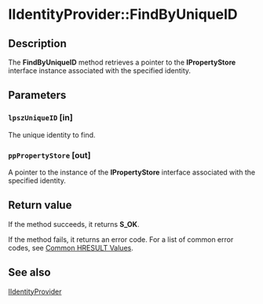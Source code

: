 # IIdentityProvider::FindByUniqueID

## Description

The **FindByUniqueID** method retrieves a pointer to the **IPropertyStore** interface instance associated with the specified identity.

## Parameters

### `lpszUniqueID` [in]

The unique identity to find.

### `ppPropertyStore` [out]

A pointer to the instance of the **IPropertyStore** interface associated with the specified identity.

## Return value

 If the method succeeds, it returns **S_OK**.

If the method fails, it returns an error code. For a list of common error codes, see [Common HRESULT Values](https://learn.microsoft.com/windows/desktop/SecCrypto/common-hresult-values).

## See also

[IIdentityProvider](https://learn.microsoft.com/windows/desktop/api/identityprovider/nn-identityprovider-iidentityprovider)